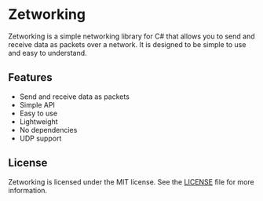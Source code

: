 # Zetworking

Zetworking is a simple networking library for C# that allows you to send and receive data as packets over a network. It is designed to be simple to use and easy to understand.

## Features

- Send and receive data as packets
- Simple API
- Easy to use
- Lightweight
- No dependencies
- UDP support

## License

Zetworking is licensed under the MIT license. See the [LICENSE](LICENSE) file for more information.
